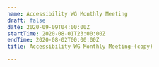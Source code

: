 ```yaml
---
name: Accessibility WG Monthly Meeting
draft: false
date: 2020-09-09T04:00:00Z
startTime: 2020-08-01T23:00:00Z
endTime: 2020-08-02T00:00:00Z
title: Accessibility WG Monthly Meeting-(copy)

---
```

